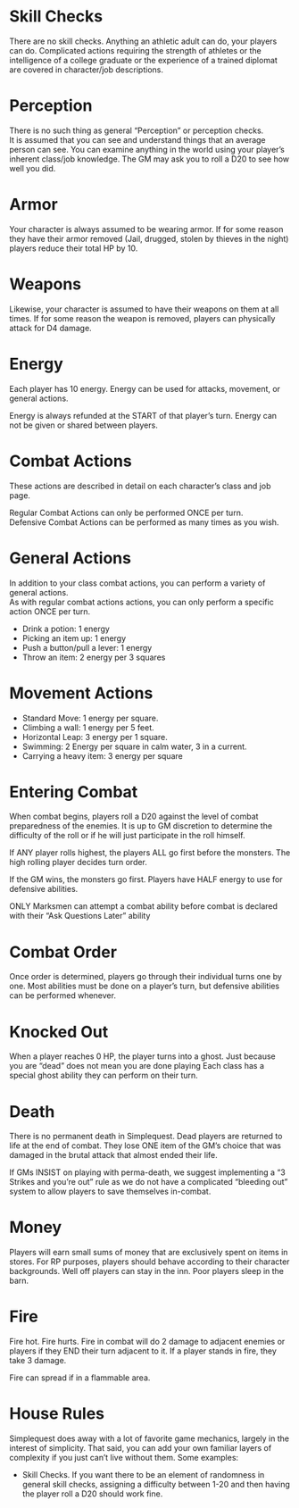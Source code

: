 # Skill Checks

There are no skill checks. Anything an athletic adult can do, your players can do.  Complicated actions requiring the strength of athletes or the intelligence of a college graduate or the experience of a trained diplomat are covered in character/job descriptions.

# Perception
There is no such thing as general “Perception” or perception checks.  
It is assumed that you can see and understand things that an average person can see.
You can examine anything in the world using your player’s inherent class/job knowledge.  The GM may ask you to roll a D20 to see how well you did.

# Armor
Your character is always assumed to be wearing armor.  If for some reason they have their armor removed (Jail, drugged, stolen by thieves in the night) players reduce their total HP by 10.

# Weapons
Likewise, your character is assumed to have their weapons on them at all times.  If for some reason the weapon is removed, players can physically attack for D4 damage.

# Energy   
Each player has 10 energy.  Energy can be used for attacks, movement, or general actions.

Energy is always refunded at the START of that player’s turn.  Energy can not be given or shared between players.


# Combat Actions

These actions are described in detail on each character’s class and job page.  

Regular Combat Actions can only be performed ONCE per turn.  
Defensive Combat Actions can be performed as many times as you wish.

# General Actions

In addition to your class combat actions, you can perform a variety of general actions.  
As with regular combat actions actions, you can only perform a specific action ONCE per turn.

* Drink a potion: 1 energy
* Picking an item up: 1 energy
* Push a button/pull a lever: 1 energy
* Throw an item: 2 energy per 3 squares

# Movement Actions

* Standard Move: 1 energy per square.
* Climbing a wall: 1 energy per 5 feet.
* Horizontal Leap: 3 energy per 1 square.
* Swimming: 2 Energy per square in calm water, 3 in a current.  
* Carrying a heavy item: 3 energy per square 

# Entering Combat

When combat begins, players roll a D20 against the level of combat preparedness of the enemies.  It is up to GM discretion to determine the difficulty of the roll or if he will just participate in the roll himself.

If ANY player rolls highest, the players ALL go first before the monsters.  The high rolling player decides turn order.  

If the GM wins, the monsters go first.  Players have HALF energy to use for defensive abilities.

ONLY Marksmen can attempt a combat ability before combat is declared with their “Ask Questions Later” ability

# Combat Order

Once order is determined, players go through their individual turns one by one.  Most abilities must be done on a player’s turn, but defensive abilities can be performed whenever.

# Knocked Out
When a player reaches 0 HP, the player turns into a ghost.  Just because you are “dead” does not mean you are done playing Each class has a special ghost ability they can perform on their turn.

# Death
There is no permanent death in Simplequest.  Dead players are returned to life at the end of combat.  They lose ONE item of the GM’s choice that was damaged in the brutal attack that almost ended their life.

If GMs INSIST on playing with perma-death, we suggest implementing a “3 Strikes and you’re  out” rule as we do not have a complicated “bleeding out” system to allow players to save themselves in-combat.

# Money

Players will earn small sums of money that are exclusively spent on items in stores.  For RP purposes, players should behave according to their character backgrounds.  Well off players can stay in the inn.  Poor players sleep in the barn.

# Fire

Fire hot.  Fire hurts.  Fire in combat will do 2 damage to adjacent enemies or players if they END their turn adjacent to it.  If a player stands in fire, they take 3 damage.

Fire can spread if in a flammable area.

# House Rules

Simplequest does away with a lot of favorite game mechanics, largely in the interest of simplicity.  That said, you can add your own familiar layers of complexity if you just can’t live without them.  Some examples:

* Skill Checks.  If you want there to be an element of randomness in general skill checks, assigning a difficulty between 1-20 and then having the player roll a D20 should work fine.
